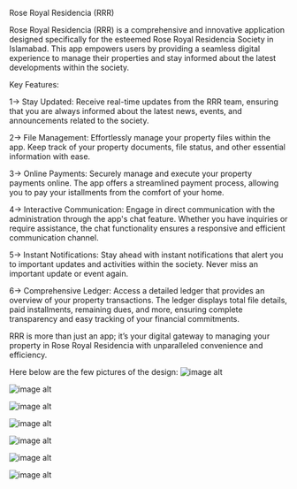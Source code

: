 Rose Royal Residencia (RRR)

Rose Royal Residencia (RRR) is a comprehensive and innovative application designed specifically for the esteemed Rose Royal Residencia Society in Islamabad. This app empowers users by providing a seamless digital experience to manage their properties and stay informed about the latest developments within the society.

Key Features:

1-> Stay Updated: Receive real-time updates from the RRR team, ensuring that you are always informed about the latest news, events, and announcements related to the society.

2-> File Management: Effortlessly manage your property files within the app. Keep track of your property documents, file status, and other essential information with ease.

3-> Online Payments: Securely manage and execute your property payments online. The app offers a streamlined payment process, allowing you to pay your istallments from the comfort of your home.

4-> Interactive Communication: Engage in direct communication with the administration through the app's chat feature. Whether you have inquiries or require assistance, the chat functionality ensures a responsive and efficient communication channel.

5-> Instant Notifications: Stay ahead with instant notifications that alert you to important updates and activities within the society. Never miss an important update or event again.

6-> Comprehensive Ledger: Access a detailed ledger that provides an overview of your property transactions. The ledger displays total file details, paid installments, remaining dues, and more, ensuring complete transparency and easy tracking of your financial commitments.


RRR is more than just an app; it’s your digital gateway to managing your property in Rose Royal Residencia with unparalleled convenience and efficiency.

Here below are the few pictures of the design:
![image alt](https://github.com/hamzaabbasii/rose_royal_residencia/blob/2d1d6c5099c8c47af7c9824326c10a544fc5fb75/splash%20screen.png)

![image alt](https://github.com/hamzaabbasii/rose_royal_residencia/blob/c61a13b629627e48b373e5d050e7aa6b06ac8b16/home%20screen%20(1).png)

![image alt](https://github.com/hamzaabbasii/rose_royal_residencia/blob/1696b8b1782cff812c4218e233d095e5de957724/map%20screen%20(1).png)

![image alt](https://github.com/hamzaabbasii/rose_royal_residencia/blob/51e033f53dba3f36fe6f31653c226be178b11513/sign%20in.png)

![image alt](https://github.com/hamzaabbasii/rose_royal_residencia/blob/9fa11c57535f507d3667441035bc5dd4d628c1b0/files%20screen%201.png)

![image alt](https://github.com/hamzaabbasii/rose_royal_residencia/blob/98d1fdfd9ffffb0c4b8bd2ce713045dc5dba989d/complaints%20screen%20(1).png)

![image alt](https://github.com/hamzaabbasii/rose_royal_residencia/blob/1e814394d84c9b85f2cb0f3714285c0c8639020b/message.png)


